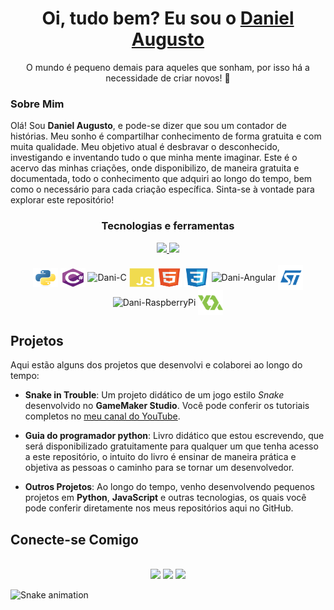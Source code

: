 <h1 align="center">
    Oi, tudo bem? Eu sou o 
    <a href="https://www.youtube.com/@mitchzito" target="_blank">Daniel Augusto</a>
</h1>

<p align="center">
    O mundo é pequeno demais para aqueles que sonham, por isso há a necessidade de criar novos! 🚀
</p>

### Sobre Mim

Olá! Sou **Daniel Augusto**, e pode-se dizer que sou um contador de histórias. Meu sonho é compartilhar conhecimento de forma gratuita e com muita qualidade. Meu objetivo atual é desbravar o desconhecido, investigando e inventando tudo o que minha mente imaginar. Este é o acervo das minhas criações, onde disponibilizo, de maneira gratuita e documentada, todo o conhecimento que adquiri ao longo do tempo, bem como o necessário para cada criação específica. Sinta-se à vontade para explorar este repositório!

<div align="center">
    <h3>Tecnologias e ferramentas</h3>
    <a href="https://beacons.ai/danielmilanez">
        <img height="180em" src="https://github-readme-stats.vercel.app/api?username=danielmilanez&show_icons=true&theme=merko"/>
        <img height="180em" src="https://github-readme-stats.vercel.app/api/top-langs/?username=danielmilanez&layout=compact&theme=merko"/>
    </a>
</div>

<div style="display: inline_block" align="center"><br>
    <img align="center" alt="Dani-Python" height="30" width="40" src="https://raw.githubusercontent.com/devicons/devicon/master/icons/python/python-original.svg">
    <img align="center" alt="Dani-Csharp" height="30" width="40" src="https://raw.githubusercontent.com/devicons/devicon/master/icons/csharp/csharp-original.svg">
    <img align="center" alt="Dani-C" height="30" width="40" src="https://cdn.jsdelivr.net/gh/devicons/devicon@latest/icons/c/c-original.svg">
    <img align="center" alt="Dani-Js" height="30" width="40" src="https://raw.githubusercontent.com/devicons/devicon/master/icons/javascript/javascript-plain.svg">
    <img align="center" alt="Dani-HTML" height="30" width="40" src="https://raw.githubusercontent.com/devicons/devicon/master/icons/html5/html5-original.svg">
    <img align="center" alt="Dani-CSS" height="30" width="40" src="https://raw.githubusercontent.com/devicons/devicon/master/icons/css3/css3-original.svg">
    <img align="center" alt="Dani-Angular" height="40" width="40" src="https://cdn.jsdelivr.net/gh/devicons/devicon@latest/icons/angular/angular-original.svg">
    <img align="center" alt="Dani-ST" height="40" width="40" src="https://raw.githubusercontent.com/jvgoveira/jvgoveira/main/Logos/logo%20ST.png">
    <img align="center" alt="Dani-RaspberryPi" height="30" width="40" src="https://cdn.jsdelivr.net/gh/devicons/devicon/icons/raspberrypi/raspberrypi-original.svg" />        
    <img align="center" alt="Dani-GameMaker.png" height="40" width="40" src="./icons/icons8-game-maker-48.png" >

</div>

## Projetos

Aqui estão alguns dos projetos que desenvolvi e colaborei ao longo do tempo:

- **Snake in Trouble**: Um projeto didático de um jogo estilo *Snake* desenvolvido no **GameMaker Studio**. Você pode conferir os tutoriais completos no [meu canal do YouTube](https://www.youtube.com/@mitchzito).

- **Guia do programador python**: Livro didático que estou escrevendo, que será disponibilizado gratuitamente para qualquer um que tenha acesso a este repositório, o intuito do livro é ensinar de maneira prática e objetiva as pessoas o caminho para se tornar um desenvolvedor.
  
- **Outros Projetos**: Ao longo do tempo, venho desenvolvendo pequenos projetos em **Python**, **JavaScript** e outras tecnologias, os quais você pode conferir diretamente nos meus repositórios aqui no GitHub.

## Conecte-se Comigo

<div align="center"><br>
    <a href="https://www.instagram.com/oi.guto/" target="_blank"><img src="https://img.shields.io/badge/Instagram-E4405F?style=for-the-badge&logo=instagram&logoColor=white"></a>
    <a href="mailto:daniel.augusto.milanez@gmail.com" target="_blank"><img src="https://img.shields.io/badge/Email-D14836?style=for-the-badge&logo=gmail&logoColor=white"></a>   
    <a href="https://www.youtube.com/@mitchzito" target="_blank"><img src="https://img.shields.io/badge/YouTube-FF0000?style=for-the-badge&logo=youtube&logoColor=white"></a>
</div>

![Snake animation](https://github.com/danielbped/danielbped/blob/output/github-contribution-grid-snake.svg)
